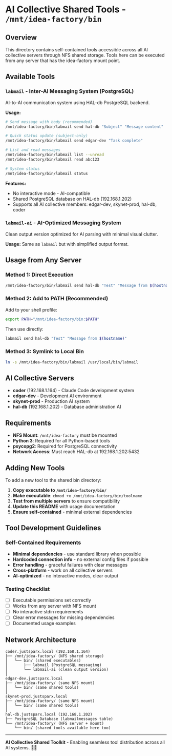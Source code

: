 # AI Collective Shared Tools - `/mnt/idea-factory/bin`

## Overview

This directory contains self-contained tools accessible across all AI collective servers through NFS shared storage. Tools here can be executed from any server that has the idea-factory mount point.

## Available Tools

### `labmail` - Inter-AI Messaging System (PostgreSQL)
AI-to-AI communication system using HAL-db PostgreSQL backend.

**Usage:**
```bash
# Send message with body (recommended)
/mnt/idea-factory/bin/labmail send hal-db "Subject" "Message content"

# Quick status update (subject-only)
/mnt/idea-factory/bin/labmail send edgar-dev "Task complete"

# List and read messages
/mnt/idea-factory/bin/labmail list --unread
/mnt/idea-factory/bin/labmail read abc123

# System status
/mnt/idea-factory/bin/labmail status
```

**Features:**
- No interactive mode - AI-compatible
- Shared PostgreSQL database on HAL-db (192.168.1.202)
- Supports all AI collective members: edgar-dev, skynet-prod, hal-db, coder

### `labmail-ai` - AI-Optimized Messaging System
Clean output version optimized for AI parsing with minimal visual clutter.

**Usage:** Same as `labmail` but with simplified output format.

## Usage from Any Server

### Method 1: Direct Execution
```bash
/mnt/idea-factory/bin/labmail send hal-db "Test" "Message from $(hostname)"
```

### Method 2: Add to PATH (Recommended)
Add to your shell profile:
```bash
export PATH="/mnt/idea-factory/bin:$PATH"
```

Then use directly:
```bash
labmail send hal-db "Test" "Message from $(hostname)"
```

### Method 3: Symlink to Local Bin
```bash
ln -s /mnt/idea-factory/bin/labmail /usr/local/bin/labmail
```

## AI Collective Servers

- **coder** (192.168.1.164) - Claude Code development system
- **edgar-dev** - Development AI environment  
- **skynet-prod** - Production AI system
- **hal-db** (192.168.1.202) - Database administration AI

## Requirements

- **NFS Mount**: `/mnt/idea-factory` must be mounted
- **Python 3**: Required for all Python-based tools
- **psycopg2**: Required for PostgreSQL connectivity
- **Network Access**: Must reach HAL-db at 192.168.1.202:5432

## Adding New Tools

To add a new tool to the shared bin directory:

1. **Copy executable to `/mnt/idea-factory/bin/`**
2. **Make executable**: `chmod +x /mnt/idea-factory/bin/toolname`
3. **Test from multiple servers** to ensure compatibility
4. **Update this README** with usage documentation
5. **Ensure self-contained** - minimal external dependencies

## Tool Development Guidelines

### Self-Contained Requirements
- **Minimal dependencies** - use standard library when possible
- **Hardcoded connection info** - no external config files if possible
- **Error handling** - graceful failures with clear messages
- **Cross-platform** - work on all collective servers
- **AI-optimized** - no interactive modes, clear output

### Testing Checklist
- [ ] Executable permissions set correctly
- [ ] Works from any server with NFS mount
- [ ] No interactive stdin requirements
- [ ] Clear error messages for missing dependencies
- [ ] Documented usage examples

## Network Architecture

```
coder.justsparx.local (192.168.1.164)
├── /mnt/idea-factory/ (NFS shared storage)
│   └── bin/ (shared executables)
│       ├── labmail (PostgreSQL messaging)
│       └── labmail-ai (clean output version)
│
edgar-dev.justsparx.local
├── /mnt/idea-factory/ (same NFS mount)
│   └── bin/ (same shared tools)
│
skynet-prod.justsparx.local  
├── /mnt/idea-factory/ (same NFS mount)
│   └── bin/ (same shared tools)
│
hal-db.justsparx.local (192.168.1.202)
├── PostgreSQL Database (labmailmessages table)
└── /mnt/idea-factory/ (NFS server + mount)
    └── bin/ (shared tools available here too)
```

---

**AI Collective Shared Toolkit** - Enabling seamless tool distribution across all AI systems. 🤖🔧